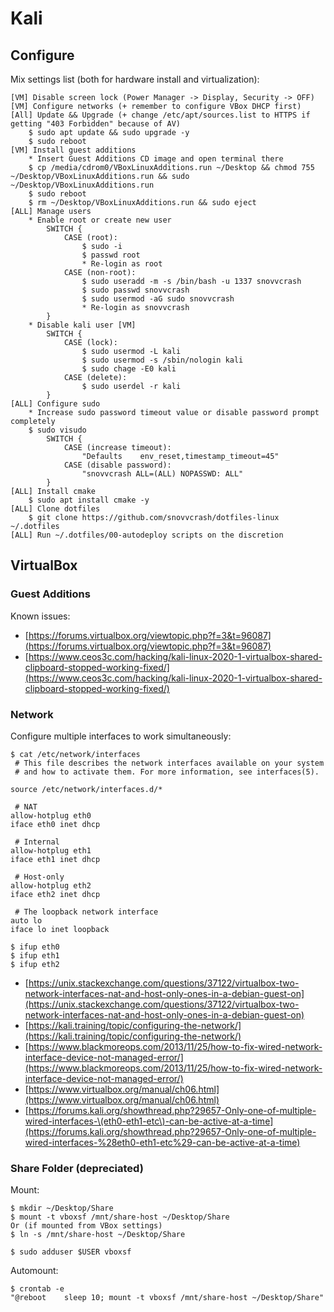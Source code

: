 # Kali

## Configure

Mix settings list \(both for hardware install and virtualization\):

```text
[VM] Disable screen lock (Power Manager -> Display, Security -> OFF)
[VM] Configure networks (+ remember to configure VBox DHCP first)
[All] Update && Upgrade (+ change /etc/apt/sources.list to HTTPS if getting "403 Forbidden" because of AV)
    $ sudo apt update && sudo upgrade -y
    $ sudo reboot
[VM] Install guest additions
    * Insert Guest Additions CD image and open terminal there
    $ cp /media/cdrom0/VBoxLinuxAdditions.run ~/Desktop && chmod 755 ~/Desktop/VBoxLinuxAdditions.run && sudo ~/Desktop/VBoxLinuxAdditions.run
    $ sudo reboot
    $ rm ~/Desktop/VBoxLinuxAdditions.run && sudo eject
[ALL] Manage users
    * Enable root or create new user
        SWITCH {
            CASE (root):
                $ sudo -i
                $ passwd root
                * Re-login as root
            CASE (non-root):
                $ sudo useradd -m -s /bin/bash -u 1337 snovvcrash
                $ sudo passwd snovvcrash
                $ sudo usermod -aG sudo snovvcrash
                * Re-login as snovvcrash
        }
    * Disable kali user [VM]
        SWITCH {
            CASE (lock):
                $ sudo usermod -L kali
                $ sudo usermod -s /sbin/nologin kali
                $ sudo chage -E0 kali
            CASE (delete):
                $ sudo userdel -r kali
        }
[ALL] Configure sudo
    * Increase sudo password timeout value or disable password prompt completely
    $ sudo visudo
        SWITCH {
            CASE (increase timeout):
                "Defaults    env_reset,timestamp_timeout=45"
            CASE (disable password):
                "snovvcrash ALL=(ALL) NOPASSWD: ALL"
        }
[ALL] Install cmake
    $ sudo apt install cmake -y
[ALL] Clone dotfiles
    $ git clone https://github.com/snovvcrash/dotfiles-linux ~/.dotfiles
[ALL] Run ~/.dotfiles/00-autodeploy scripts on the discretion
```

## VirtualBox

### Guest Additions

Known issues:

* [https://forums.virtualbox.org/viewtopic.php?f=3&t=96087](https://forums.virtualbox.org/viewtopic.php?f=3&t=96087)
* [https://www.ceos3c.com/hacking/kali-linux-2020-1-virtualbox-shared-clipboard-stopped-working-fixed/](https://www.ceos3c.com/hacking/kali-linux-2020-1-virtualbox-shared-clipboard-stopped-working-fixed/)

### Network

Configure multiple interfaces to work simultaneously:

```text
$ cat /etc/network/interfaces
 # This file describes the network interfaces available on your system
 # and how to activate them. For more information, see interfaces(5).

source /etc/network/interfaces.d/*

 # NAT
allow-hotplug eth0
iface eth0 inet dhcp

 # Internal
allow-hotplug eth1
iface eth1 inet dhcp

 # Host-only
allow-hotplug eth2
iface eth2 inet dhcp

 # The loopback network interface
auto lo
iface lo inet loopback
```

```text
$ ifup eth0
$ ifup eth1
$ ifup eth2
```

* [https://unix.stackexchange.com/questions/37122/virtualbox-two-network-interfaces-nat-and-host-only-ones-in-a-debian-guest-on](https://unix.stackexchange.com/questions/37122/virtualbox-two-network-interfaces-nat-and-host-only-ones-in-a-debian-guest-on)
* [https://kali.training/topic/configuring-the-network/](https://kali.training/topic/configuring-the-network/)
* [https://www.blackmoreops.com/2013/11/25/how-to-fix-wired-network-interface-device-not-managed-error/](https://www.blackmoreops.com/2013/11/25/how-to-fix-wired-network-interface-device-not-managed-error/)
* [https://www.virtualbox.org/manual/ch06.html](https://www.virtualbox.org/manual/ch06.html)
* [https://forums.kali.org/showthread.php?29657-Only-one-of-multiple-wired-interfaces-\(eth0-eth1-etc\)-can-be-active-at-a-time](https://forums.kali.org/showthread.php?29657-Only-one-of-multiple-wired-interfaces-%28eth0-eth1-etc%29-can-be-active-at-a-time)

### Share Folder \(depreciated\)

Mount:

```text
$ mkdir ~/Desktop/Share
$ mount -t vboxsf /mnt/share-host ~/Desktop/Share
Or (if mounted from VBox settings)
$ ln -s /mnt/share-host ~/Desktop/Share

$ sudo adduser $USER vboxsf
```

Automount:

```text
$ crontab -e
"@reboot    sleep 10; mount -t vboxsf /mnt/share-host ~/Desktop/Share"
```

